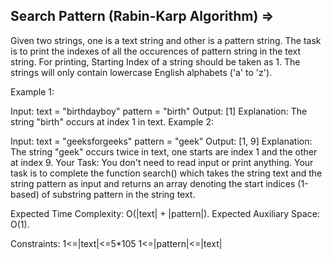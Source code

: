 Search Pattern (Rabin-Karp Algorithm)  =>
 ------------------------------------

 
Given two strings, one is a text string and other is a pattern string. The task is to print the indexes of all the occurences of pattern string in the text string. For printing, Starting Index of a string should be taken as 1. The strings will only contain lowercase English alphabets ('a' to 'z').

Example 1:

Input: 
text = "birthdayboy"
pattern = "birth"
Output: 
[1]
Explanation: 
The string "birth" occurs at index 1 in text.
Example 2:

Input:
text = "geeksforgeeks"
pattern = "geek"
Output: 
[1, 9]
Explanation: 
The string "geek" occurs twice in text, one starts are index 1 and the other at index 9.
Your Task:
You don't need to read input or print anything. Your task is to complete the function search() which takes the string text and the string pattern as input and returns an array denoting the start indices (1-based) of substring pattern in the string text. 

Expected Time Complexity: O(|text| + |pattern|).
Expected Auxiliary Space: O(1).

Constraints:
1<=|text|<=5*105
1<=|pattern|<=|text|
